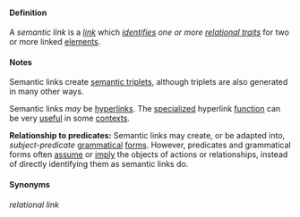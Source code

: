 #### Definition

A *semantic link* is a *[link](https://github.com/gcassel/Modular-Organization-Terminology/blob/master/terms/link.md)* which *[identifies](https://github.com/gcassel/Modular-Organization-Terminology/blob/master/terms/identify.md) one or more [relational traits](https://github.com/gcassel/Modular-Organization-Terminology/blob/master/terms/relational-trait.md)* for two or more linked [elements](https://github.com/gcassel/Modular-Organization-Terminology/blob/master/terms/element.md).
		
#### Notes

Semantic links create [semantic triplets](https://github.com/gcassel/Modular-Organization-Terminology/blob/master/terms/semantic-triplet.md), although triplets are also generated in many other ways.

Semantic links *may* be [hyperlinks](https://github.com/gcassel/Modular-Organization-Terminology/blob/master/terms/hyperlink.md).  The [specialized](https://github.com/gcassel/Modular-Organization-Terminology/blob/master/terms/specialize.md) hyperlink [function](https://github.com/gcassel/Modular-Organization-Terminology/blob/master/terms/function.md) can be very [useful](https://github.com/gcassel/Modular-Organization-Terminology/blob/master/terms/use.md) in some [contexts](https://github.com/gcassel/Modular-Organization-Terminology/blob/master/terms/context.md).

**Relationship to predicates:** Semantic links may create, or be adapted into, *subject-predicate* [grammatical](https://github.com/gcassel/Modular-Organization-Terminology/blob/master/terms/grammar.md) [forms](https://github.com/gcassel/Modular-Organization-Terminology/blob/master/terms/form.md).  However, predicates and grammatical forms often [assume](https://github.com/gcassel/Modular-Organization-Terminology/blob/master/terms/assume.md) or [imply](https://github.com/gcassel/Modular-Organization-Terminology/blob/master/terms/imply.md) the objects of actions or relationships, instead of directly identifying them as semantic links do.
		
#### Synonyms

*relational link*
